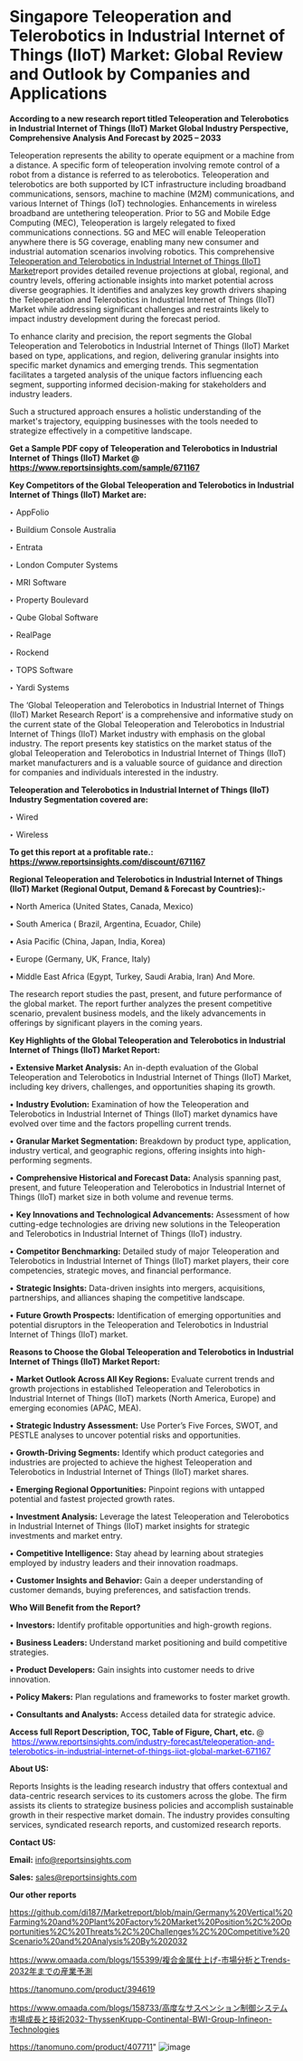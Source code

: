 # Singapore Teleoperation and Telerobotics in Industrial Internet of Things (IIoT) Market: Global Review and Outlook by Companies and Applications

<strong>According to a new research report titled Teleoperation and Telerobotics in Industrial Internet of Things (IIoT) Market Global Industry Perspective, Comprehensive Analysis And Forecast by 2025 – 2033</strong>

Teleoperation represents the ability to operate equipment or a machine from a distance. A specific form of teleoperation involving remote control of a robot from a distance is referred to as telerobotics. Teleoperation and telerobotics are both supported by ICT infrastructure including broadband communications, sensors, machine to machine (M2M) communications, and various Internet of Things (IoT) technologies. Enhancements in wireless broadband are untethering teleoperation. Prior to 5G and Mobile Edge Computing (MEC), Teleoperation is largely relegated to fixed communications connections. 5G and MEC will enable Teleoperation anywhere there is 5G coverage, enabling many new consumer and industrial automation scenarios involving robotics. This comprehensive <a href=https://www.reportsinsights.com/sample/671167>Teleoperation and Telerobotics in Industrial Internet of Things (IIoT) Market</a>report provides detailed revenue projections at global, regional, and country levels, offering actionable insights into market potential across diverse geographies. It identifies and analyzes key growth drivers shaping the Teleoperation and Telerobotics in Industrial Internet of Things (IIoT) Market while addressing significant challenges and restraints likely to impact industry development during the forecast period.

To enhance clarity and precision, the report segments the Global Teleoperation and Telerobotics in Industrial Internet of Things (IIoT) Market based on type, applications, and region, delivering granular insights into specific market dynamics and emerging trends. This segmentation facilitates a targeted analysis of the unique factors influencing each segment, supporting informed decision-making for stakeholders and industry leaders.

Such a structured approach ensures a holistic understanding of the market's trajectory, equipping businesses with the tools needed to strategize effectively in a competitive landscape.

<strong>Get a Sample PDF copy of Teleoperation and Telerobotics in Industrial Internet of Things (IIoT) Market </strong><strong>@<a href=https://www.reportsinsights.com/sample/671167 style=color:#0000ff;> https://www.reportsinsights.com/sample/671167</a></strong></font>

<strong>Key Competitors of the Global Teleoperation and Telerobotics in Industrial Internet of Things (IIoT) Market are:</strong>

‣ AppFolio

‣ Buildium Console Australia

‣ Entrata

‣ London Computer Systems

‣ MRI Software

‣ Property Boulevard

‣ Qube Global Software

‣ RealPage

‣ Rockend

‣ TOPS Software

‣ Yardi Systems

The ‘Global Teleoperation and Telerobotics in Industrial Internet of Things (IIoT) Market Research Report’ is a comprehensive and informative study on the current state of the Global Teleoperation and Telerobotics in Industrial Internet of Things (IIoT) Market industry with emphasis on the global industry. The report presents key statistics on the market status of the global Teleoperation and Telerobotics in Industrial Internet of Things (IIoT) market manufacturers and is a valuable source of guidance and direction for companies and individuals interested in the industry.

<strong>Teleoperation and Telerobotics in Industrial Internet of Things (IIoT) Industry Segmentation covered are:</strong>

‣ Wired

‣ Wireless

<strong>To get this report at a profitable rate.: <a href=https://www.reportsinsights.com/discount/671167 style=color:#0000ff;>https://www.reportsinsights.com/discount/671167</a></strong></font>

<strong>Regional Teleoperation and Telerobotics in Industrial Internet of Things (IIoT) Market (Regional Output, Demand &amp; Forecast by Countries):-</strong>

• North America (United States, Canada, Mexico)

• South America ( Brazil, Argentina, Ecuador, Chile)

• Asia Pacific (China, Japan, India, Korea)

• Europe (Germany, UK, France, Italy)

• Middle East Africa (Egypt, Turkey, Saudi Arabia, Iran) And More.

The research report studies the past, present, and future performance of the global market. The report further analyzes the present competitive scenario, prevalent business models, and the likely advancements in offerings by significant players in the coming years.

<strong>Key Highlights of the Global Teleoperation and Telerobotics in Industrial Internet of Things (IIoT) Market Report:</strong>

• <strong>Extensive Market Analysis:</strong> An in-depth evaluation of the Global Teleoperation and Telerobotics in Industrial Internet of Things (IIoT) Market, including key drivers, challenges, and opportunities shaping its growth.

• <strong>Industry Evolution:</strong> Examination of how the Teleoperation and Telerobotics in Industrial Internet of Things (IIoT) market dynamics have evolved over time and the factors propelling current trends.

• <strong>Granular Market Segmentation:</strong> Breakdown by product type, application, industry vertical, and geographic regions, offering insights into high-performing segments.

• <strong>Comprehensive Historical and Forecast Data:</strong> Analysis spanning past, present, and future Teleoperation and Telerobotics in Industrial Internet of Things (IIoT) market size in both volume and revenue terms.

• <strong>Key Innovations and Technological Advancements:</strong> Assessment of how cutting-edge technologies are driving new solutions in the Teleoperation and Telerobotics in Industrial Internet of Things (IIoT) industry.

• <strong>Competitor Benchmarking:</strong> Detailed study of major Teleoperation and Telerobotics in Industrial Internet of Things (IIoT) market players, their core competencies, strategic moves, and financial performance.

• <strong>Strategic Insights:</strong> Data-driven insights into mergers, acquisitions, partnerships, and alliances shaping the competitive landscape.

• <strong>Future Growth Prospects:</strong> Identification of emerging opportunities and potential disruptors in the Teleoperation and Telerobotics in Industrial Internet of Things (IIoT) market.

<strong>Reasons to Choose the Global Teleoperation and Telerobotics in Industrial Internet of Things (IIoT) Market Report:</strong>

• <strong>Market Outlook Across All Key Regions:</strong> Evaluate current trends and growth projections in established Teleoperation and Telerobotics in Industrial Internet of Things (IIoT) markets (North America, Europe) and emerging economies (APAC, MEA).

• <strong>Strategic Industry Assessment:</strong> Use Porter’s Five Forces, SWOT, and PESTLE analyses to uncover potential risks and opportunities.

• <strong>Growth-Driving Segments:</strong> Identify which product categories and industries are projected to achieve the highest Teleoperation and Telerobotics in Industrial Internet of Things (IIoT) market shares.

• <strong>Emerging Regional Opportunities:</strong> Pinpoint regions with untapped potential and fastest projected growth rates.

• <strong>Investment Analysis:</strong> Leverage the latest Teleoperation and Telerobotics in Industrial Internet of Things (IIoT) market insights for strategic investments and market entry.

• <strong>Competitive Intelligence:</strong> Stay ahead by learning about strategies employed by industry leaders and their innovation roadmaps.

• <strong>Customer Insights and Behavior:</strong> Gain a deeper understanding of customer demands, buying preferences, and satisfaction trends.

<strong>Who Will Benefit from the Report?</strong>

• <strong>Investors:</strong> Identify profitable opportunities and high-growth regions.

• <strong>Business Leaders:</strong> Understand market positioning and build competitive strategies.

• <strong>Product Developers:</strong> Gain insights into customer needs to drive innovation.

• <strong>Policy Makers:</strong> Plan regulations and frameworks to foster market growth.

• <strong>Consultants and Analysts:</strong> Access detailed data for strategic advice.
</ul>
<strong>Access full Report Description, TOC, Table of Figure, Chart, etc. </strong>@  <a href=https://www.reportsinsights.com/industry-forecast/teleoperation-and-telerobotics-in-industrial-internet-of-things-iiot-global-market-671167 style=color:#0000ff;>https://www.reportsinsights.com/industry-forecast/teleoperation-and-telerobotics-in-industrial-internet-of-things-iiot-global-market-671167</a></font>

<strong><strong>About US</strong>:</strong>

Reports Insights is the leading research industry that offers contextual and data-centric research services to its customers across the globe. The firm assists its clients to strategize business policies and accomplish sustainable growth in their respective market domain. The industry provides consulting services, syndicated research reports, and customized research reports.

<strong>Contact US:</strong>

<p class=""""><b>Email:</b> <a href=mailto:info@reportsinsights.com>info@reportsinsights.com</a></p>
<p class=""""><b>Sales:</b> <a href=mailto:sales@reportsinsights.com>sales@reportsinsights.com</a></p>

<strong>Our other reports</strong>

<a href=https://github.com/di187/Marketreport/blob/main/Germany%20Vertical%20Farming%20and%20Plant%20Factory%20Market%20Position%2C%20Opportunities%2C%20Threats%2C%20Challenges%2C%20Competitive%20Scenario%20and%20Analysis%20By%202032>https://github.com/di187/Marketreport/blob/main/Germany%20Vertical%20Farming%20and%20Plant%20Factory%20Market%20Position%2C%20Opportunities%2C%20Threats%2C%20Challenges%2C%20Competitive%20Scenario%20and%20Analysis%20By%202032</a>

<a href=https://www.omaada.com/blogs/155399/複合金属仕上げ-市場分析とTrends-2032年までの産業予測>https://www.omaada.com/blogs/155399/複合金属仕上げ-市場分析とTrends-2032年までの産業予測</a>

<a href=https://tanomuno.com/product/394619>https://tanomuno.com/product/394619</a>

<a href=https://www.omaada.com/blogs/158733/高度なサスペンション制御システム市場成長と技術2032-ThyssenKrupp-Continental-BWI-Group-Infineon-Technologies>https://www.omaada.com/blogs/158733/高度なサスペンション制御システム市場成長と技術2032-ThyssenKrupp-Continental-BWI-Group-Infineon-Technologies</a>

<a href=https://tanomuno.com/product/407711>https://tanomuno.com/product/407711</a>"
![image](https://github.com/user-attachments/assets/ba74e5ad-3017-411f-9d3a-ab6ee9247232)
